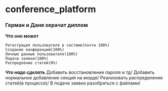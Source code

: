 # conference_platform
### Герман и Даня херачат диплом

**Что оно может**

    Регистрация пользователя в системе(почти 100%)
    Создание конференций(100%) 
    Личные данные пользователя(100%)
    Подача заявки(100%)
    Распредление статей(0%)
    
***Что надо сделать***
    Добавить восстановление пароля и тд/
    Добавить нормальное добавление секций на морде/
    Реализовать распределение статей(в процессе)/
    В подаче заявки разобраться с файлами/
     

